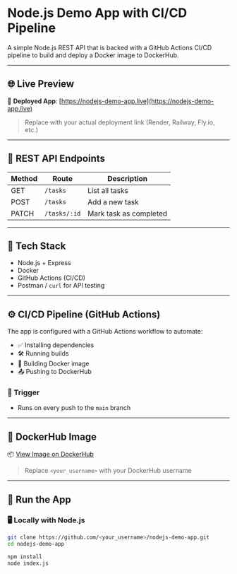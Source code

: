 # Node.js Demo App with CI/CD Pipeline

A simple Node.js REST API that is backed with a GitHub Actions CI/CD pipeline to build and deploy a Docker image to DockerHub.

---

## 🌐 Live Preview

🚀 **Deployed App**: [https://nodejs-demo-app.live](https://nodejs-demo-app.live)  
> Replace with your actual deployment link (Render, Railway, Fly.io, etc.)

---

## 🧪 REST API Endpoints

| Method | Route         | Description              |
|--------|---------------|--------------------------|
| GET    | `/tasks`      | List all tasks           |
| POST   | `/tasks`      | Add a new task           |
| PATCH  | `/tasks/:id`  | Mark task as completed   |

---

## 🧰 Tech Stack

- Node.js + Express
- Docker
- GitHub Actions (CI/CD)
- Postman / `curl` for API testing

---

## ⚙️ CI/CD Pipeline (GitHub Actions)

The app is configured with a GitHub Actions workflow to automate:

- ✅ Installing dependencies
- 🛠️ Running builds
- 🐳 Building Docker image
- 📤 Pushing to DockerHub

### 🔁 Trigger

- Runs on every push to the `main` branch

---

## 🐳 DockerHub Image

📦 [View Image on DockerHub](https://hub.docker.com/repository/docker/<your_username>/nodejs-demo-app/general)  
> Replace `<your_username>` with your DockerHub username

---

## 🚀 Run the App

### 🖥️ Locally with Node.js

```bash
git clone https://github.com/<your_username>/nodejs-demo-app.git
cd nodejs-demo-app

npm install
node index.js

